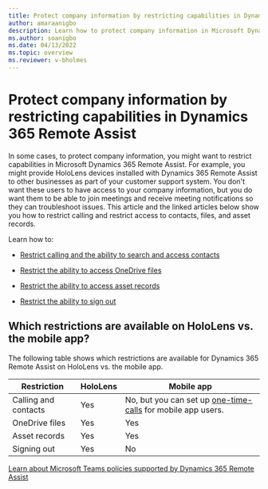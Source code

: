 ```yaml
---
title: Protect company information by restricting capabilities in Dynamics 365 Remote Assist
author: amaraanigbo
description: Learn how to protect company information in Microsoft Dynamics 365 Remote Assist by restricting capabilities, including calling, access to OneDrive files, access to asset records, and the ability to sign out of the app.
ms.author: soanigbo
ms.date: 04/13/2022
ms.topic: overview
ms.reviewer: v-bholmes
---
```


# Protect company information by restricting capabilities in Dynamics 365 Remote Assist

In some cases, to protect company information, you might want to restrict capabilities in Microsoft Dynamics 365 Remote Assist. For example, you might provide HoloLens devices installed with Dynamics 365 Remote Assist to other businesses as part of your customer support system. You don't want these users to have access to your company information, but you do want them to be able to join meetings and receive meeting notifications so they can troubleshoot issues. This article and the linked articles below show you how to  restrict calling and restrict access to contacts, files, and asset records.

Learn how to:

- [Restrict calling and the ability to search and access contacts](restricted-mode-calling.md)

- [Restrict the ability to access OneDrive files](restricted-mode-files.md)

- [Restrict the ability to access asset records](restricted-mode-assets.md)

- [Restrict the ability to sign out](restricted-mode-signout.md)

## Which restrictions are available on HoloLens vs. the mobile app?

The following table shows which restrictions are available for Dynamics 365 Remote Assist on HoloLens vs. the mobile app. 

|Restriction|HoloLens|Mobile app|
|-----------------------------------------------|-----------|----------|
|Calling and contacts|Yes|No, but you can set up [one-time-calls](one-time-call.md) for mobile app users.|
|OneDrive files|Yes|Yes|
|Asset records|Yes|Yes|
|Signing out|Yes|No|

[Learn about Microsoft Teams policies supported by Dynamics 365 Remote Assist](/dynamics365/mixed-reality/remote-assist/teams-policies)
